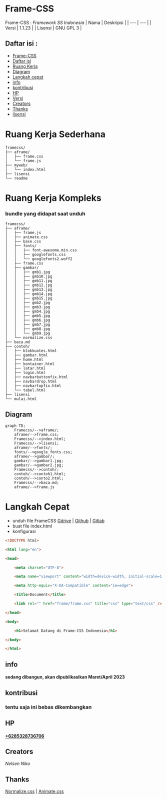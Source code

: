 # Frame-CSS
Frame-CSS : _Framework SS Indonesia_
| Nama | Deskripsi |
| --- | --- |
| Versi | 1.1.23 | 
| Lisensi | GNU GPL 3 |

## Daftar isi :

- [Frame-CSS](#frame-css)
- [Daftar isi](#daftar-isi)
- [Ruang Kerja](#ruang-kerja)
- [Diagram](#diagram)
- [Langkah cepat ](#langkah-cepat)
- [info](#info)
- [kontribusi](#kontribusi)
- [HP](#hp)
- [Versi](#versi)
- [Creators](#creators)
- [Thanks](#thanks)
- [lisensi](#lisensi)

# Ruang Kerja Sederhana

  ```text
framecss/
├── aframe/
│   ├── frame.css
│   └── frame.js
├── myweb/
│   └── index.html
├── lisensi
└── readme
  ```
# Ruang Kerja Kompleks
### bundle yang didapat saat unduh
  ```text
framecss/
├── aframe/
│   ├── frame.js
│   ├── animate.css
│   ├── base.css
│   ├── fonts/
│   │   ├── font-awesome.min.css
│   │   ├── googlefonts.css
│   │   └── googlefonts2.woff2
│   ├── frame.css
│   ├── gambar/
│   │   ├── gmb1.jpg
│   │   ├── gmb10.jpg
│   │   ├── gmb11.jpg
│   │   ├── gmb12.jpg
│   │   ├── gmb13.jpg
│   │   ├── gmb14.jpg
│   │   ├── gmb15.jpg
│   │   ├── gmb2.jpg
│   │   ├── gmb3.jpg
│   │   ├── gmb4.jpg
│   │   ├── gmb5.jpg
│   │   ├── gmb6.jpg
│   │   ├── gmb7.jpg
│   │   ├── gmb8.jpg
│   │   └── gmb9.jpg
│   └── normalize.css
├── baca.md
├── contoh/
│   ├── blokkuotes.html
│   ├── gambar.html
│   ├── home.html
│   ├── kontainer.html
│   ├── latar.html
│   ├── login.html
│   ├── navbarbuttonfix.html
│   ├── navbardrop.html
│   ├── navbartopfix.html
│   └── tabel.html
├── lisensi
└── mulai.html
```

## Diagram
```mermaid
graph TD;
    Framecss/-->aframe/;
    aframe/-->frame.css;
    Framecss/-->index.html;
    Framecss/-->lisensi;
    aframe/-->fonts/;
    fonts/-->google_fonts.css;
    aframe/-->gambar/;
    gambar/-->gambar1.jpg;
    gambar/-->gambar2.jpg;
    Framecss/-->contoh/;
    contoh/-->contoh1.html;
    contoh/-->conto2.html;
    Framecss/-->baca.md;
    aframe/-->frame.js
```

# Langkah Cepat
- unduh file FrameCSS [Gdrive](https://google.drive.com) | [Github](https://github.com/nelsenpro/aframe) | [Gitlab](https://)
- buat file index.html
- konfigurasi 
```html
<!DOCTYPE html>

<html lang="en">

<head>

    <meta charset="UTF-8">

    <meta name="viewport" content="width=device-width, initial-scale=1.0">

    <meta http-equiv="X-UA-Compatible" content="ie=edge">

    <title>Document</title>

    <link rel="" href="frame/frame.css" title="css" type="text/css" />

</head>

<body>

    <h1>Selamat Datang di Frame-CSS Indonesia</h1>

</body>

</html>
```

<!-- Text -->
## info
#### sedang dibangun, akan dipublikasikan Maret/April 2023
## kontribusi 
<!-- Text -->
### tentu saja ini bebas dikembangkan
## HP
#### [+6285328736706](https://wa.me/6285328736706)
<!-- Text -->

## Creators
*Nelsen Niko*
<!-- Text -->

## Thanks
[Normalize.css](https://necolas.github.io/normalize.css/) | [Animate.css](https://animate.style/)

